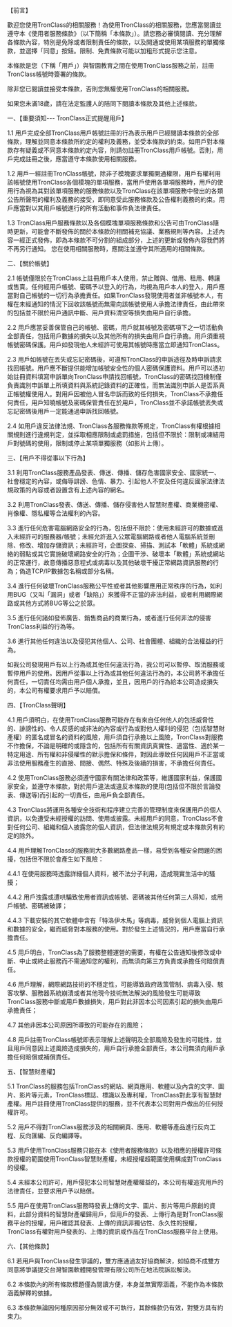 <p class="title">【前言】</p>
<p>
歡迎您使用TronClass的相關服務！為使用TronClass的相關服務，您應當閱讀並遵守本《使用者服務條款》（以下簡稱「本條款」）。請您務必審慎閱讀、充分理解各條款內容，特別是免除或者限制責任的條款，以及開通或使用某項服務的單獨條款，並選擇「同意」按鈕。限制、免責條款可能以加粗形式提示您注意。
</p>
<p>
本條款是您（下稱「用戶」）與智園教育之間在使用TronClass服務之前，註冊TronClass帳號時簽署的條款。
</p>
<p>除非您已閱讀並接受本條款，否則您無權使用TronClass的相關服務。</p>
<p>如果您未滿18歲，請在法定監護人的陪同下閱讀本條款及其他上述條款。</p>

<p class="title">一、【重要須知--- TronClass正式提醒用戶】</p>
<p>
1.1 用戶完成全部TronClass用戶帳號註冊的行為表示用戶已經閱讀本條款的全部條款，理解並同意本條款所約定的權利及義務，並受本條款的約束。如用戶對本條款存有疑義或不同意本條款約定內容，則請勿註冊TronClass用戶帳號。否則，用戶完成註冊之後，應當遵守本條款使用相關服務。
</p>
<p>
1.2 用戶一經註冊TronClass帳號，除非子模塊要求單獨開通權限，用戶有權利用該帳號使用TronClass各個模塊的單項服務，當用戶使用各單項服務時，用戶的使用行為視為其對該單項服務的服務條款以及TronClass在該單項服務中發出的各類公告所聲明的權利及義務的接受，即同意受此服務條款及公告權利義務的約束。用戶應當對以其用戶帳號進行的所有活動和事件負法律責任。
</p>
<p>
1.3 TronClass用戶服務條款以及各個模塊單項服務條款和公告可由TronClass隨時更新，可能會不斷發佈的關於本條款的相關補充協議、業務規則等內容。上述內容一經正式發佈，即為本條款不可分割的組成部分，上述的更新或發佈內容我們將不再另行通知。
您在使用相關服務時，應關注並遵守其所適用的相關條款。
</p>

<p class="title">二、【關於帳號】</p>
<p>
2.1 帳號僅限於在TronClass上註冊用戶本人使用，禁止贈與、借用、租用、轉讓或售賣。任何經用戶帳號、密碼予以登入的行為，均視為用戶本人的登入，用戶應當對自己帳號的一切行為承擔責任。如果TronClass發現使用者並非帳號本人，有權在未經通知的情況下回收該帳號而無需向該帳號使用人承擔法律責任，由此帶來的包括並不限於用戶通訊中斷、用戶資料清空等損失由用戶自行承擔。
</p>
<p>
2.2 用戶應當妥善保管自己的帳號、密碼，用戶就其帳號及密碼項下之一切活動負全部責任，包括用戶數據的損失以及其他所有的損失由用戶自行承擔。用戶須重視帳號密碼保護。用戶如發現他人未經許可使用其帳號時應當立即通知TronClass。
</p>
<p>
2.3 用戶如帳號在丟失或忘記密碼後，可遵照TronClass的申訴途徑及時申訴請求找回帳號。用戶應不斷提供能增加帳號安全性的個人密碼保護資料。用戶可以憑初始註冊資料填寫申訴單向TronClass申請找回帳號，TronClass的密碼找回機制僅負責識別申訴單上所填資料與系統記錄資料的正確性，而無法識別申訴人是否系真正帳號權使用人。對用戶因被他人冒名申訴而致的任何損失，TronClass不承擔任何責任，用戶知曉帳號及密碼保管責任在於用戶，TronClass並不承諾帳號丟失或忘記密碼後用戶一定能通過申訴找回帳號。
</p>
<p>
2.4 如用戶違反法律法規、TronClass各服務條款等規定，TronClass有權根據相關規則進行違規判定，並採取相應限制或處罰措施，包括但不限於：限制或凍結用戶對號碼的使用，限制或停止某項單獨服務（如影片上傳）。
</p>

<p class="title">三、【用戶不得從事以下行為】</p>
<p>
3.1 利用TronClass服務產品發表、傳送、傳播、儲存危害國家安全、國家統一、社會穩定的內容，或侮辱誹謗、色情、暴力、引起他人不安及任何違反國家法律法規政策的內容或者設置含有上述內容的網名。
</p>
<p>
3.2 利用TronClass發表、傳送、傳播、儲存侵害他人智慧財產權、商業機密權、肖像權、隱私權等合法權利的內容。
</p>
<p>
3.3 進行任何危害電腦網路安全的行為，包括但不限於：使用未經許可的數據或進入未經許可的服務器/帳號；未經允許進入公眾電腦網路或者他人電腦系統並刪除、修改、增加存儲資訊；未經許可，企圖探查、掃描、測試本「軟體」系統或網絡的弱點或其它實施破壞網路安全的行為；企圖干涉、破壞本「軟體」系統或網站的正常運行，故意傳播惡意程式或病毒以及其他破壞干擾正常網路資訊服務的行為；偽造TCP/IP數據包名稱或部分名稱。
</p>
<p>
3.4 進行任何破壞TronClass服務公平性或者其他影響應用正常秩序的行為，如利用BUG（又叫「漏洞」或者「缺陷」）來獲得不正當的非法利益，或者利用網際網路或其他方式將BUG等公之於眾。
</p>
<p>
3.5 進行任何諸如發佈廣告、銷售商品的商業行為，或者進行任何非法的侵害TronClass利益的行為等。
</p>
<p>3.6 進行其他任何違法以及侵犯其他個人、公司、社會團體、組織的合法權益的行為。</p>
<p>
如我公司發現用戶有以上行為或其他任何違法行為，我公司可以暫停、取消服務或暫停用戶的使用。因用戶從事以上行為或其他任何違法行為的，本公司將不承擔任何責任，一切責任均需由用戶個人承擔，並且，因用戶的行為給本公司造成損失的，本公司有權要求用戶予以賠償。
</p>

<p class="title">四、【TronClass聲明】</p>
<p>
4.1 用戶須明白，在使用TronClass服務可能存在有來自任何他人的包括威脅性的、誹謗性的、令人反感的或非法的內容或行為或對他人權利的侵犯（包括智慧財產權）的匿名或冒名的資料的風險，用戶須自行承擔以上風險，TronClass對服務不作擔保，不論是明確的或隱含的，包括所有有關資訊真實性、適當性、適於某一特定用途、所有權和非侵權性的默示擔保和條件，對因此導致任何因用戶不正當或非法使用服務產生的直接、間接、偶然、特殊及後續的損害，不承擔任何責任。
</p>
<p>
4.2 使用TronClass服務必須遵守國家有關法律和政策等，維護國家利益，保護國家安全，並遵守本條款，對於用戶違法或違反本條款的使用(包括但不限於言論發表、傳送等)而引起的一切責任，由用戶負全部責任。
</p>
<p>
4.3 TronClass將運用各種安全技術和程序建立完善的管理制度來保護用戶的個人資訊，以免遭受未經授權的訪問、使用或披露。未經用戶的同意，TronClass不會對任何公司、組織和個人披露您的個人資訊，但法律法規另有規定或本條款另有約定的除外。
</p>
<p>
4.4 用戶理解TronClass的服務同大多數網路產品一樣，易受到各種安全問題的困擾，包括但不限於會產生如下風險：
</p>
<p>4.4.1 在使用服務時透露詳細個人資料，被不法分子利用，造成現實生活中的騷擾；</p>
<p>
4.4.2 用戶洩露或遭哄騙致使用者資訊或帳號、密碼被其他任何第三人得知，或用戶帳號、密碼被破譯；
</p>
<p>
4.4.3 下載安裝的其它軟體中含有「特洛伊木馬」等病毒，威脅到個人電腦上資訊和數據的安全，繼而威脅對本服務的使用。對於發生上述情況的，用戶應當自行承擔責任。
</p>
<p>
4.5 用戶明白，TronClass為了服務整體運營的需要，有權在公告通知後修改或中斷、中止或終止服務而不需通知您的權利，而無須向第三方負責或承擔任何賠償責任。
</p>
<p>
4.6 用戶理解，網際網路技術的不穩定性，可能導致政府政策管制、病毒入侵、駭客攻擊、服務器系統崩潰或者其他現今技術無法解決的風險發生可能導致TronClass服務中斷或用戶數據損失，用戶對此非因本公司因素引起的損失由用戶承擔責任；
</p>
<p>4.7 其他非因本公司原因所導致的可能存在的風險；</p>
<p>
4.8 用戶註冊TronClass帳號即表示理解上述聲明及全部風險及發生的可能性，並且用戶同意因上述風險造成損失的，用戶自行承擔全部責任，本公司無須向用戶承擔任何賠償或補償責任。
</p>

<p class="title">五、【智慧財產權】</p>
<p>
5.1 TronClass的服務包括TronClass的網站、網頁應用、軟體以及內含的文字、圖片、影片等元素，TronClass標誌、標識以及專利權，TronClass對此享有智慧財產權。用戶註冊使用TronClass提供的服務，並不代表本公司對用戶做出的任何授權許可。
</p>
<p>
5.2 用戶不得對TronClass服務涉及的相關網頁、應用、軟體等產品進行反向工程、反向匯編、反向編譯等。
</p>
<p>
5.3 用戶使用TronClass服務只能在本《使用者服務條款》以及相應的授權許可條款授權的範圍使用TronClass智慧財產權，未經授權超範圍使用構成對TronClass的侵權。
</p>
<p>
5.4 未經本公司許可，用戶侵犯本公司智慧財產權權益的，本公司有權追究用戶的法律責任，並要求用戶予以賠償。
</p>
<p>
5.5 用戶在使用TronClass服務時發表上傳的文字、圖片、影片等用戶原創的資料，此部分資料的智慧財產權歸用戶，但用戶的發表、上傳行為是對TronClass服務平台的授權，用戶確認其發表、上傳的資訊非獨佔性、永久性的授權，TronClass有權對用戶發表的、上傳的資訊或作品在TronClass服務平台上使用。
</p>

<p class="title">六、【其他條款】</p>
<p>
6.1 若用戶與TronClass發生爭議的，雙方應通過友好協商解決，如協商不成雙方同意將爭議提交台灣智園軟體開發管理有限公司所在地法院訴訟解決。
</p>
<p>
6.2 本條款內的所有條款標題僅為閱讀方便，本身並無實際涵義，不能作為本條款涵義解釋的依據。
</p>
<p>6.3 本條款無論因何種原因部分無效或不可執行，其餘條款仍有效，對雙方具有約束力。</p>